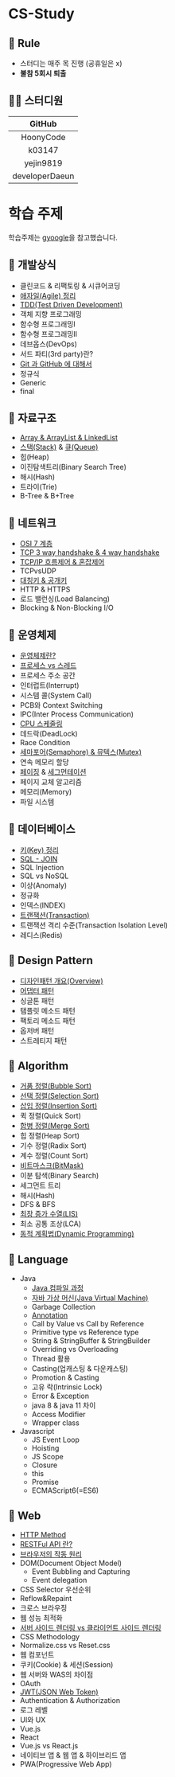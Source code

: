 # CS-Study

## 🌳 Rule
- 스터디는 매주 목 진행 (공휴일은 x)
- **불참 5회시 퇴출**


## 👨‍💻  스터디원

|  GitHub   |
| :-------: |
| HoonyCode |
|  k03147   |
| yejin9819 |
| developerDaeun |

# 학습 주제
학습주제는 [gyoogle](https://github.com/gyoogle/tech-interview-for-developer)을 참고했습니다.

## 📌 개발상식

- 클린코드 & 리팩토링 & 시큐어코딩 
- [애자일(Agile) 정리](https://tropical-couch-e39.notion.site/Agile-13e92206073341d2b1c0f45428f033d6)
- [TDD(Test Driven Development)](https://yejinny.notion.site/TDD-Test-Driven-Development-43e1b031300f43ad9dea8ed15acf6c91)
- 객체 지향 프로그래밍
- 함수형 프로그래밍Ⅰ
- 함수형 프로그래밍Ⅱ
- 데브옵스(DevOps)
- 서드 파티(3rd party)란?
- [Git 과 GitHub 에 대해서](https://hoonycode.notion.site/Git-GitHub-5fb1ad81dc2841a1abcdf731637323be)
- 정규식
- Generic
- final



## 📌 자료구조

- [Array & ArrayList & LinkedList](https://tropical-couch-e39.notion.site/Array-ArrayList-LinkedList-07a351b8d0a44e6fb91ff75fc05eb8c9)
- [스택(Stack)](https://yejinny.notion.site/Stack-6dd91c16b92743ce92d8f41e8b937b92) & [큐(Queue)](https://yejinny.notion.site/Queue-010ff32f439d45539602f038d9aff102)
- 힙(Heap)
- 이진탐색트리(Binary Search Tree)
- 해시(Hash)
- 트라이(Trie)
- B-Tree & B+Tree



## 📌 네트워크

- [OSI 7 계층](https://yejinny.notion.site/OSI-7-034914d23d334103b06076d09bf2077a)
- [TCP 3 way handshake & 4 way handshake](https://tropical-couch-e39.notion.site/TCP-3-way-handshake-4-way-handshake-43f5027db2d84128923f60696eac8136)
- [TCP/IP 흐름제어 & 혼잡제어](https://pointy-rubidium-c66.notion.site/TCP-IP-8dfda4eddb784ec5a8781a6e9f601ef1)
- TCPvsUDP
- [대칭키 & 공개키](https://tropical-couch-e39.notion.site/125d6c7d8cd546f185becfee32db8e3e)
- HTTP & HTTPS
- 로드 밸런싱(Load Balancing)
- Blocking & Non-Blocking I/O

  

## 📌 운영체제

- [운영체제란?](https://pointy-rubidium-c66.notion.site/19ff02dcf83b4bde978a66dd4ad67b2d)
- [프로세스 vs 스레드](https://yejinny.notion.site/vs-068fb497c38a4d27b7935f450feb7bcd)
- 프로세스 주소 공간
- 인터럽트(Interrupt)
- 시스템 콜(System Call)
- PCB와 Context Switching
- IPC(Inter Process Communication)
- [CPU 스케줄링](https://hoonycode.notion.site/CPU-5c3a61ca8c8b4b2bb79e9f7a5d312549)
- 데드락(DeadLock)
- Race Condition
- [세마포어(Semaphore) & 뮤텍스(Mutex)](https://hoonycode.notion.site/Semaphore-Mutex-9c42db8ac87e4ec59fbc22a5880c117c)
- 연속 메모리 할당
- [페이징](https://tropical-couch-e39.notion.site/490c043f7de64435ae207fb9520393ac) & [세그먼테이션](https://tropical-couch-e39.notion.site/74c7e6a6af084f2c80a3cb00bf7ca068)
- 페이지 교체 알고리즘
- 메모리(Memory)
- 파일 시스템



## 📌 데이터베이스

- [키(Key) 정리](https://tropical-couch-e39.notion.site/Key-191008222e7f4df79d8b0a212dcabc41)
- [SQL - JOIN](https://yejinny.notion.site/SQL-JOIN-251a5c0fb12f453c922a6a572a714b20)
- SQL Injection
- SQL vs NoSQL
- 이상(Anomaly)
- 정규화
- 인덱스(INDEX)
- [트랜잭션(Transaction)](https://hoonycode.notion.site/46384e6db6274b9c83919cd044302514)
- 트랜잭션 격리 수준(Transaction Isolation Level)
- 레디스(Redis)



## 📌 Design Pattern

- [디자인패턴 개요(Overview)](https://yejinny.notion.site/Overview-76f34dd8437f43faa797a8a8e5f4a64d)
- [어댑터 패턴](https://tropical-couch-e39.notion.site/b6ed8b8c050a44eba4e5596f07552b1b)
- 싱글톤 패턴
- 탬플릿 메소드 패턴
- 팩토리 메소드 패턴
- 옵저버 패턴
- 스트레티지 패턴



## 📌 Algorithm

- [거품 정렬(Bubble Sort)](https://yejinny.notion.site/Bubble-Sort-4ddf5acbc1eb4fdfb8e7629cfda2eb94)
- [선택 정렬(Selection Sort)](https://pointy-rubidium-c66.notion.site/Selection-Sort-2be3afcfe25d40e09f1b36ed7b083089)
- [삽입 정렬(Insertion Sort)](https://tropical-couch-e39.notion.site/Insertion-Sort-7fe7dee79a3546f885e290c5f3a4b287)
- 퀵 정렬(Quick Sort)
- [합병 정렬(Merge Sort)](https://tropical-couch-e39.notion.site/Merge-Sort-423767e311314c608cf985992d6f1c3f)
- 힙 정렬(Heap Sort)
- 기수 정렬(Radix Sort)
- 계수 정렬(Count Sort)
- [비트마스크(BitMask)](https://hoonycode.notion.site/d63a2a42580a44c0994e8373f0ca5dcd)
- 이분 탐색(Binary Search)
- 세그먼트 트리
- 해시(Hash)
- DFS & BFS
- [최장 증가 수열(LIS)](https://tropical-couch-e39.notion.site/LIS-9f0e1a3404e5419fb105b584ea1359b5)
- 최소 공통 조상(LCA)
- [동적 계획법(Dynamic Programming)](https://yejinny.notion.site/Dynamic-Programming-0e0e2452abb94e869fa2ec63772ab697)



## 📌 Language

- Java
  - [Java 컴파일 과정](https://pointy-rubidium-c66.notion.site/Java-a003409988f74d26aa502e50dee94b44)
  - [자바 가상 머신(Java Virtual Machine)](https://yejinny.notion.site/Java-Virtual-Machine-557488f5482c4e58bf437dae834e0a42)
  - Garbage Collection
  - [Annotation](https://tropical-couch-e39.notion.site/Annotation-f1cb98f793564b3fb4c53e0e3f58eb86)
  - Call by Value vs Call by Reference
  - Primitive type vs Reference type
  - String & StringBuffer & StringBuilder
  - Overriding vs Overloading
  - Thread 활용
  - Casting(업캐스팅 & 다운캐스팅)
  - Promotion & Casting
  - 고유 락(Intrinsic Lock)
  - Error & Exception
  - java 8 & java 11 차이
  - Access Modifier
  - Wrapper class
- Javascript
  - JS Event Loop
  - Hoisting
  - JS Scope
  - Closure
  - this
  - Promise
  - ECMAScript6(=ES6)



## 📌 Web

- [HTTP Method](https://tropical-couch-e39.notion.site/HTTP-Method-78a17553dbf24e78a8b19458c66101c6)
- [RESTFul API 란?](https://yejinny.notion.site/RESTFul-API-2f64145c45de449a92a202943e6da201)
- [브라우저의 작동 원리](https://hoonycode.notion.site/ced67cdeaed24cc9ac62a6b8319edff3)
- DOM(Document Object Model)
  - Event Bubbling and Capturing
  - Event delegation
- CSS Selector 우선순위
- Reflow&Repaint
- 크로스 브라우징
- 웹 성능 최적화
- [서버 사이드 렌더링 vs 클라이언트 사이드 렌더링](https://pointy-rubidium-c66.notion.site/Web-Rendering-eba789f6034f4c4b8dda90a701e6e830)
- CSS Methodology
- Normalize.css vs Reset.css
- 웹 컴포넌트
- 쿠키(Cookie) & 세션(Session)
- 웹 서버와 WAS의 차이점
- OAuth
- [JWT(JSON Web Token)](https://hoonycode.notion.site/JWT-Java-Web-Token-25e1fe8f2466467195a17c7676fae87c)
- Authentication & Authorization
- 로그 레벨
- UI와 UX
- Vue.js
- React
- Vue.js vs React.js
- 네이티브 앱 & 웹 앱 & 하이브리드 앱
- PWA(Progressive Web App)
